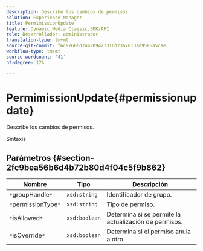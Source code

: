 ```yaml
---
description: Describe los cambios de permisos.
solution: Experience Manager
title: PermimissionUpdate
feature: Dynamic Media Classic,SDK/API
role: Desarrollador, administrador
translation-type: tm+mt
source-git-commit: f6c97606d7a4209427316d7367013ad9585a5cae
workflow-type: tm+mt
source-wordcount: '41'
ht-degree: 12%

---
```



# PermimissionUpdate{#permissionupdate}

Describe los cambios de permisos.

Sintaxis

## Parámetros {#section-2fc9bea56b6d4b72b80d4f04c5f9b862}

| Nombre | Tipo | Descripción |
|---|---|---|
| `*`groupHandle`*` | `xsd:string` | Identificador de grupo. |
| `*`permissionType`*` | `xsd:string` | Tipo de permiso. |
| `*`isAllowed`*` | `xsd:boolean` | Determina si se permite la actualización de permisos. |
| `*`isOverride`*` | `xsd:boolean` | Determina si el permiso anula a otro. |

